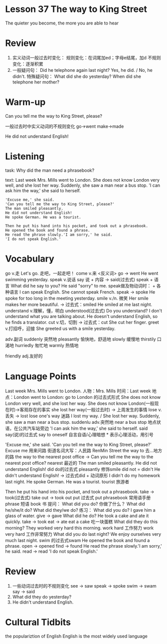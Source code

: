 # Lesson 37 The way to King Street

The quieter you become, the more you are able to hear

# Review

1. 实义动词一般过去时变化：
    规则变化：在词尾加ed；字母e结尾，加d
    不规则变化：逐渐积累
2. 一般疑问句：
    Did he telephone again last night?
    Yes, he did. / No, he didn't.
特殊疑问句：
    What did she do yesterday?
    When did she telephone her mother?

# Warm-up

Can you tell me the way to King Street, please?

一般过去时中实义动词的不规则变化
go->went
make->made

He did not understand English!

# Listening

task:
    Why did the man need a phrasebook?

text:
    Last week Mrs. Mills went to London.
    She does not know London very well, and she lost her way.
    Suddenly, she saw a man near a bus stop.
    'I can ask him the way,' she said to herself.

    'Excuse me,' she said.
    'Can you tell me the way to King Street, please?'
    The man smiled pleasantly.
    He did not understand English!
    He spoke German. He was a tourist.

    Then he put his hand into his pocket, and took out a phrasebook.
    He opened the book and found a phrase.
    He read the phrase slowly.'I am sorry,' he said.
    'I do not speak English.'

# Vocabulary

go v.走
    Let's go. 走吧，一起走吧！
    come v.来 <反义词>
    go -> went
    He went swimming yesterday.
speak v.说话
    say 说 + 内容 -> said(过去式)
    speak + 语言
    What did he say to you?
    He said "sorry" to me.
    speak做及物动词时： + 各种语言
    I can speak English.
    She cannot speak French.
    speak -> spoke
    He spoke for too long in the meeting yesterday.
smile v./n. 微笑
    Her smile makes her more beautiful.
    -> 过去式：smiled
    He smiled at me last night.
understand v.理解，懂，明白 
    understood(过去式)
    Do you understand?
    I don't understand what you are talking about.
    He doesn't understand English, so he finds a translator.
cut v.切，切割
    -> 过去式：cut
    She cut her finger.
greet v.打招呼，迎接
    She greeted us with a smile yesterday.

adv.副词
suddenly 突然地
pleasantly 愉快地，舒适地
slowly 缓慢地
thirstily 口渴地
hurriedly 匆忙地
warmly 热情地

friendly adj.友好的

# Language Points

Last week Mrs. Mills went to London.
    人物：Mrs. Mills
    时间：Last week
    地点：London
    went to London: go to London 的过去式形式
She does not know London very well, and she lost her way.
    She does not know London(一般现在时)->客观存在的事实
    she lost her way(一般过去时) -> 上周发生的事情
    lose v.丢失 -> lost
    lose one's way 迷路
    I lost my way. / She lost her way.
Suddenly, she saw a man near a bus stop.
    suddenlu adv.突然地
    near a bus stop 地点状语，在公共汽车站旁边
'I can ask him the way,' she said to herself.
    said say(说)的过去式
    say to oneself 自言自语/心理暗想
    * 表示心理活动，用引号

'Excuse me,' she said.
'Can you tell me the way to King Street, please?'
    Excuse me 用来问路
    街道名词大写：人民路 RenMin Street
    the way to 去...地方的路
    the way to the nearest post office
    -> Can you tell me the way to the nearest post office?
    nearest 最近的
The man smiled pleasantly.
He did not understand English!
    did do的过去式
    pleasantly 修饰smile
    did not = didn't
    He didn't understand English!
    -> 过去式did + 动词原形
    I didn't do my homework last night.
He spoke German. He was a tourist.
    tourist 旅游者

Then he put his hand into his pocket, and took out a phrasebook.
    take -> took(过去式)
    take out -> took out
    put 过去式 put
    phrasebook 常用语手册
        phrase 短语
        book 书
    提问：
        What did you do? 你做了什么？
        What did he/she/it do?
        What did they/we do?
    练习：
        What did you do?
        I gave him a glass of water.
            give -> gave
        What did he do?
        He took a cake and ate it quickly.
            take -> took
            eat -> ate
            eat a cake 吃一块蛋糕
        What did they do this morning?
        They worked very hard this morning.
            work hard 工作努力
            work very hard 工作非常努力
        What did you do last night?
        We enjoy ourselves very much last night.
    swim 的过去式swam
He opened the book and found a phrase.
    open -> opened
    find -> found
He read the phrase slowly.'I am sorry,' he said.
    read -> read
'I do not speak English.'

# Review

1. 一些动词过去时的不规则变化
    see -> saw
    speak -> spoke
    swim -> swam
    say -> said
2. What did they do yesterday?
3. He didn't understand English.

# Cultural Tidbits

the populariztion of English
English is the most widely used language